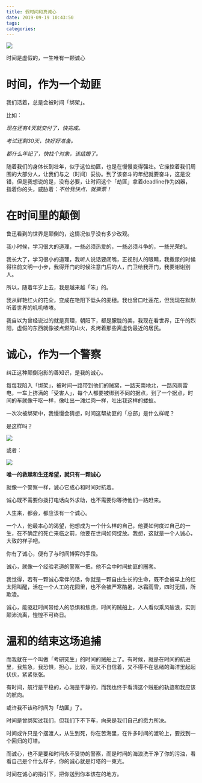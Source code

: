 ```yaml
---
title: 假时间和真诚心
date: 2019-09-19 10:43:50
tags:
categories:
---
```


<img src="/img/fakeTime.png">

时间是虚假的，一生唯有一颗诚心

<!--more-->

# 时间，作为一个劫匪

我们活着，总是会被时间「绑架」。

比如：

*现在还有4天就交付了，快完成。*

*考试还剩30天，快好好准备。*

*都什么年纪了，快找个对象，该结婚了。*

随着我们的身体长到壮年，似乎这位劫匪，也是在慢慢变得强壮。它操控着我们周围的大部分人，让我们与之（时间）妥协。到了该奋斗的年纪就要奋斗，这是没错，但是我想说的是，没有必要，让时间这个「劫匪」拿着deadline作为凶器，指着你的头，威胁着：*不给我快点，就撕票！*

# 在时间里的颠倒

鲁迅看到的世界是颠倒的，这情况似乎没有多少改观。

我小时候，学习很大的道理，一些必须热爱的，一些必须斗争的，一些光荣的。

我长大了，学习很小的道理，我听人说话要闭嘴，正视别人的眼睛，我撒尿的时候得往前文明一小步，我得开门的时候注意门后的人，门卫给我开门，我要谢谢别人。

所以，随着年岁上去，我是越来越「笨」的。

我从鲜艳红火的花朵，变成在艳阳下低头的麦穗。我也曾口吐莲花，但我现在默默听着世界的叽叽喳喳。

我自以为曾经说过的就是真理，朝阳下，都是朦胧的美，我现在看世界，正午的烈阳，虚假的东西就像被点燃的山火，炙烤着那些离虚伪最近的居民。


# 诚心，作为一个警察

纠正这种颠倒泡影的善知识，是我的诚心。

每每我陷入「绑架」，被时间一路带到他们的贼窝，一路天南地北，一路风雨雷电，一车上挤满的「受害人」，每个人都要被绑到不同的据点，到了一个据点，时间的车就像干呕一样，像吐出一滩烂肉一样，吐出我这样的蝼蚁。

一次次被绑架中，我慢慢会猜想，时间这帮劫匪的「总部」是什么样呢？

是这样吗？

<img src="/img/timeHeadquarter.jpg">

或者：

<img src="/img/people.jpg">


**唯一的救赎和生还希望，就只有一颗诚心**

就像一个警察一样，诚心它成心和时间对抗着。

诚心既不需要你拨打电话向外求助，也不需要你等待他们一路赶来。

人生来，都会，都应该有一个诚心。

一个人，他最本心的渴望，他想成为一个什么样的自己，他要如何度过自己的一生，在不确定的死亡来临之前，他要在世间如何绽放。我想，这就是一个人诚心，大致的样子吧。

你有了诚心，便有了与时间博弈的手段。

诚心，就像一个经验老道的警察一把，他不会中时间劫匪的圈套。

我觉得，若有一颗诚心常伴的话，你就是一颗自由生长的生命，既不会被早上的红太阳叫醒，活在一个人工的花园里，也不会被严寒酷暑，冰霜雨雪，四时无情，所欺凌。

诚心，能驱赶时间带给人的恐惧和焦虑，时间的贼船上，人人看似乘风破浪，实则颠沛流离，惶惶不可终日。

# 温和的结束这场追捕

而我就在一个叫做「考研究生」的时间的贼船上了。有时候，就是在时间的航进里，我焦急，我恐惧，担心，比较，而又不自信着，又不得不在思绪的海洋里起起伏伏，紧紧张张。

有时间，航行是平稳的，心海是平静的，而我也终于看清这个贼船的轨迹和我应该的航向。

或许我不该称时间为「劫匪」了。

时间是曾绑架过我们，但我们下不下车，向来是我们自己的愿力所决。

时间或许只是个摆渡人，从生到死，你在苦海里，在许多时间的渡轮上，要找到一个回归的灯塔。

而诚心，也不是要和时间永不妥协的警察，而是时间的海浪洗干净了你的污浊，看看自己是个什么样子，你的诚心就是灯塔的一束光。

时间在诚心的指引下，把你送到你本该在的地方。




